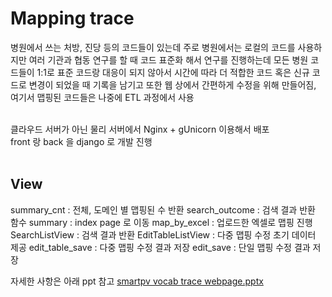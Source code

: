 # Mapping trace
병원에서 쓰는 처방, 진당 등의 코드들이 있는데 주로 병원에서는 로컬의 코드를 사용하지만 여러 기관과 협동 연구를 할 때 코드 표준화 해서 연구를 진행하는데 모든 병원 코드들이 1:1로 표준 코드랑 대응이 되지 않아서 시간에 따라 더 적합한 코드 혹은 신규 코드로 변경이 되었을 때 기록을 남기고 또한 웹 상에서 간편하게 수정을 위해 만들어짐, 여기서 맵핑된 코드들은 나중에 ETL 과정에서 사용 <br><br>

클라우드 서버가 아닌 물리 서버에서 Nginx + gUnicorn 이용해서 배포<br>
front 랑 back 을 django 로 개발 진행<br><br>

## View
summary_cnt : 전체, 도메인 별 맵핑된 수 반환
search_outcome : 검색 결과 반환 함수
summary : index page 로 이동
map_by_excel : 업로드한 엑셀로 맵핑 진행
SearchListView : 검색 결과 반환
EditTableListView : 다중 맵핑 수정 초기 데이터 제공
edit_table_save : 다중 맵핑 수정 결과 저장
edit_save : 단일 맵핑 수정 결과 저장

자세한 사항은 아래 ppt 참고
[smartpv vocab trace webpage.pptx](https://github.com/lakeparkXPA/mapping_trace/files/11019213/smartpv.vocab.trace.webpage.pptx)
